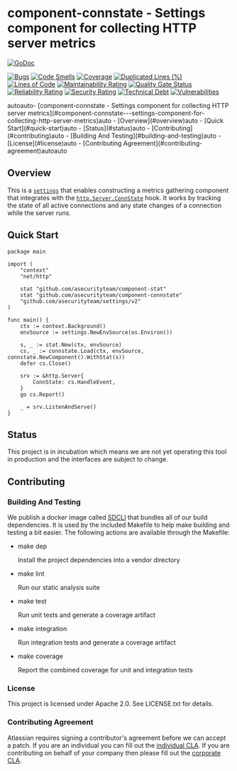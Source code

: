 # component-connstate - Settings component for collecting HTTP server metrics
[![GoDoc](https://godoc.org/github.com/asecurityteam/component-connstate?status.svg)](https://godoc.org/github.com/asecurityteam/component-connstate)

[![Bugs](https://sonarcloud.io/api/project_badges/measure?project=asecurityteam_component-connstate&metric=bugs)](https://sonarcloud.io/dashboard?id=asecurityteam_component-connstate)
[![Code Smells](https://sonarcloud.io/api/project_badges/measure?project=asecurityteam_component-connstate&metric=code_smells)](https://sonarcloud.io/dashboard?id=asecurityteam_component-connstate)
[![Coverage](https://sonarcloud.io/api/project_badges/measure?project=asecurityteam_component-connstate&metric=coverage)](https://sonarcloud.io/dashboard?id=asecurityteam_component-connstate)
[![Duplicated Lines (%)](https://sonarcloud.io/api/project_badges/measure?project=asecurityteam_component-connstate&metric=duplicated_lines_density)](https://sonarcloud.io/dashboard?id=asecurityteam_component-connstate)
[![Lines of Code](https://sonarcloud.io/api/project_badges/measure?project=asecurityteam_component-connstate&metric=ncloc)](https://sonarcloud.io/dashboard?id=asecurityteam_component-connstate)
[![Maintainability Rating](https://sonarcloud.io/api/project_badges/measure?project=asecurityteam_component-connstate&metric=sqale_rating)](https://sonarcloud.io/dashboard?id=asecurityteam_component-connstate)
[![Quality Gate Status](https://sonarcloud.io/api/project_badges/measure?project=asecurityteam_component-connstate&metric=alert_status)](https://sonarcloud.io/dashboard?id=asecurityteam_component-connstate)
[![Reliability Rating](https://sonarcloud.io/api/project_badges/measure?project=asecurityteam_component-connstate&metric=reliability_rating)](https://sonarcloud.io/dashboard?id=asecurityteam_component-connstate)
[![Security Rating](https://sonarcloud.io/api/project_badges/measure?project=asecurityteam_component-connstate&metric=security_rating)](https://sonarcloud.io/dashboard?id=asecurityteam_component-connstate)
[![Technical Debt](https://sonarcloud.io/api/project_badges/measure?project=asecurityteam_component-connstate&metric=sqale_index)](https://sonarcloud.io/dashboard?id=asecurityteam_component-connstate)
[![Vulnerabilities](https://sonarcloud.io/api/project_badges/measure?project=asecurityteam_component-connstate&metric=vulnerabilities)](https://sonarcloud.io/dashboard?id=asecurityteam_component-connstate)


<!-- TOC -->autoauto- [component-connstate - Settings component for collecting HTTP server metrics](#component-connstate---settings-component-for-collecting-http-server-metrics)auto    - [Overview](#overview)auto    - [Quick Start](#quick-start)auto    - [Status](#status)auto    - [Contributing](#contributing)auto        - [Building And Testing](#building-and-testing)auto        - [License](#license)auto        - [Contributing Agreement](#contributing-agreement)autoauto<!-- /TOC -->

## Overview

This is a [`settings`](https://github.com/asecurityteam/settings) that enables
constructing a metrics gathering component that integrates with the
[`http.Server.ConnState`](https://golang.org/pkg/net/http/#Server) hook. It
works by tracking the state of all active connections and any state changes of
a connection while the server runs.

## Quick Start

```golang
package main

import (
    "context"
    "net/http"

    stat "github.com/asecurityteam/component-stat"
    stat "github.com/asecurityteam/component-connstate"
    "github.com/asecurityteam/settings/v2"
)

func main() {
    ctx := context.Background()
    envSource := settings.NewEnvSource(os.Environ())

    s, _ := stat.New(ctx, envSource)
    cs, _ := connstate.Load(ctx, envSource, connstate.NewComponent().WithStat(s))
    defer cs.Close()

    srv := &http.Server{
        ConnState: cs.HandleEvent,
    }
    go cs.Report()

    _ = srv.ListenAndServe()
}
```

## Status

This project is in incubation which means we are not yet operating this tool in
production and the interfaces are subject to change.

## Contributing

### Building And Testing

We publish a docker image called [SDCLI](https://github.com/asecurityteam/sdcli) that
bundles all of our build dependencies. It is used by the included Makefile to help
make building and testing a bit easier. The following actions are available through
the Makefile:

-   make dep

    Install the project dependencies into a vendor directory

-   make lint

    Run our static analysis suite

-   make test

    Run unit tests and generate a coverage artifact

-   make integration

    Run integration tests and generate a coverage artifact

-   make coverage

    Report the combined coverage for unit and integration tests

### License

This project is licensed under Apache 2.0. See LICENSE.txt for details.

### Contributing Agreement

Atlassian requires signing a contributor's agreement before we can accept a patch. If
you are an individual you can fill out the [individual
CLA](https://na2.docusign.net/Member/PowerFormSigning.aspx?PowerFormId=3f94fbdc-2fbe-46ac-b14c-5d152700ae5d).
If you are contributing on behalf of your company then please fill out the [corporate
CLA](https://na2.docusign.net/Member/PowerFormSigning.aspx?PowerFormId=e1c17c66-ca4d-4aab-a953-2c231af4a20b).
